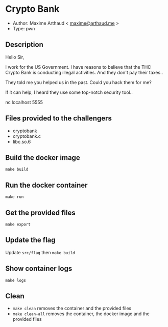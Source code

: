 # Crypto Bank

- Author: Maxime Arthaud < maxime@arthaud.me >
- Type: pwn

## Description

Hello Sir,

I work for the US Government. I have reasons to believe that the THC Crypto Bank
is conducting illegal activities. And they don't pay their taxes..

They told me you helped us in the past. Could you hack them for me?

If it can help, I heard they use some top-notch security tool..

nc localhost 5555

## Files provided to the challengers

- cryptobank
- cryptobank.c
- libc.so.6

## Build the docker image

`make build`

## Run the docker container

`make run`

## Get the provided files

`make export`

## Update the flag

Update `src/flag` then `make build`

## Show container logs

`make logs`

## Clean

* `make clean` removes the container and the provided files
* `make clean-all` removes the container, the docker image and the provided files
